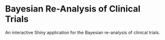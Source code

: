 # Bayesian Re-Analysis of Clinical Trials
An interactive Shiny application for the Bayesian re-analysis of clinical trials.
